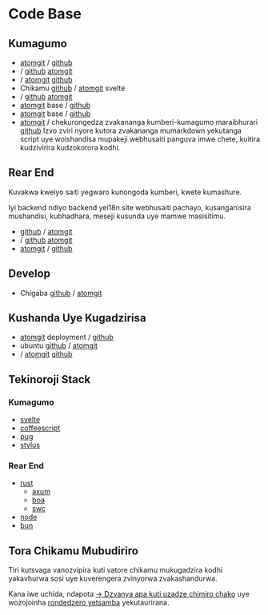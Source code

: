 # Code Base

## Kumagumo

* [atomgit](https://atomgit.com/i18n/proto) / [github](https://github.com/i18n-site/site)
* / [github](https://github.com/i18n-site/md) [atomgit](https://atomgit.com/i18n/md)
* / [atomgit](https://atomgit.com/i18n/18x) [github](https://github.com/i18n-site/18x)
* Chikamu [github](https://github.com/i18n-site/plugin) / [atomgit](https://atomgit.com/i18n/plugin) svelte
* / [github](https://github.com/i18n-site/proto) [atomgit](https://atomgit.com/i18n/proto)
* [atomgit](https://atomgit.com/i18n/lib) base / [github](https://github.com/i18n-site/lib)
* [atomgit](https://atomgit.com/i18n/ie) base / [github](https://github.com/i18n-site/ie)
* [atomgit](https://atomgit.com/i18n/x) / chekurongedza zvakananga kumberi-kumagumo maraibhurari [github](https://github.com/i18n-site/x)
  Izvo zviri nyore kutora zvakananga mumarkdown yekutanga script uye woishandisa mupakeji webhusaiti panguva imwe chete, kuitira kudzivirira kudzokorora kodhi.

## Rear End

Kuvakwa kweiyo saiti yegwaro kunongoda kumberi, kwete kumashure.

Iyi backend ndiyo backend yei18n.site webhusaiti pachayo, kusanganisira mushandisi, kubhadhara, meseji kusunda uye mamwe masisitimu.

* [github](https://github.com/i18n-api/srv) / [atomgit](https://atomgit.com/i18n-api/srv)
* / [github](https://github.com/i18n-api/pub) [atomgit](https://atomgit.com/i18n-api/pub)
* [atomgit](https://atomgit.com/i18n/rust) / [github](https://github.com/i18n-site/rust)

## Develop

* Chigaba [github](https://github.com/i18n-api/srv.docker) / [atomgit](https://atomgit.com/i18n-api/srv.docker)

## Kushanda Uye Kugadzirisa

* [atomgit](https://atomgit.com/i18n-ops/ops) deployment / [github](https://github.com/i18n-ops/ops)
* ubuntu [github](https://github.com/i18n-ops/ubuntu) / [atomgit](https://atomgit.com/i18n-ops/ubuntu)
* / [atomgit](https://atomgit.com/i18n/cron) [github](https://github.com/i18n-cron/cron)

## Tekinoroji Stack

### Kumagumo

* [svelte](//svelte.dev)
* [coffeescript](//coffeescript.org)
* [pug](https://github.com/pugjs/pug)
* [stylus](https://stylus.com)

### Rear End

* [rust](//rust.org)
  * [axum](//github.com/tokio-rs/axum)
  * [boa](//github.com/boa-dev/boa)
  * [swc](//swc.rs)
* [node](//nodejs.org)
* [bun](//bun.dev)

## Tora Chikamu Mubudiriro

Tiri kutsvaga vanozvipira kuti vatore chikamu mukugadzira kodhi yakavhurwa sosi uye kuverengera zvinyorwa zvakashandurwa.

Kana iwe uchida, ndapota [→ Dzvanya apa kuti uzadze chimiro chako](https://ggl.link/i18n) uye wozojoinha [rondedzero yetsamba](https://groups.google.com/u/2/g/i18n-site) yekutaurirana.